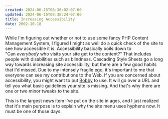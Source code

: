 ```yaml
---
created: 2024-06-15T08:38:02-07:00
updated: 2024-06-15T08:38:24-07:00
title: Increasing Accessibility
date: 2002-10-18
---
```


While I'm figuring out whether or not to use some fancy PHP Content Management System, I figured I might as well do a quick check of the site to see how accessible it is. Accessibility basically boils down to "Can *everybody* who visits your site get to the content?" That includes people with disabilities such as blindness. Cascading Style Sheets go a long way towards increasing site accessibility, but there are a few good habits that I'd missed. Due to my intensely fragile ego, it's important to me that everyone can see my contributions to the Web. If you are concerned about accessibility, you might want to put [Bobby](https://web.archive.org/web/20030810055550/http://bobby.watchfire.com/bobby/html/en/index.jsp) to use. It will go over a URL and tell you what basic guidelines your site is missing. And that's why there are one or two minor tweaks to the site.

This is the largest news item I've put on the site in ages, and I just realized that it's main purpose is to explain why the site menu uses hyphens now. It must be one of those days.
